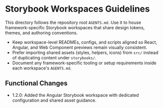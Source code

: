 # Storybook Workspaces Guidelines

This directory follows the repository root `AGENTS.md`. Use it to house framework-specific Storybook workspaces that share design tokens, themes, and authoring conventions.

- Keep workspace-level READMEs, configs, and scripts aligned so React, Angular, and Web Component previews remain visually consistent.
- Prefer importing shared assets (styles, helpers, icons) from `src/` instead of duplicating content under `storybooks/`.
- Document any framework-specific tooling or setup requirements inside each workspace's `AGENTS.md`.

## Functional Changes
- 1.2.0: Added the Angular Storybook workspace with dedicated configuration and shared asset guidance.
